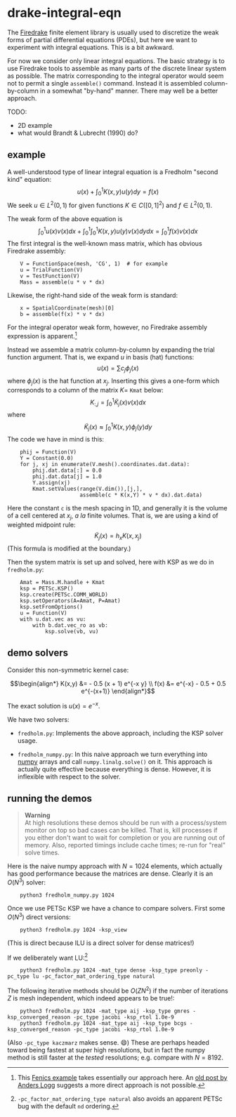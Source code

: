 # drake-integral-eqn

The [Firedrake](https://www.firedrakeproject.org) finite element library is usually used to discretize the weak forms of partial differential equations (PDEs), but here we want to experiment with integral equations.  This is a bit awkward.

For now we consider only linear integral equations.  The basic strategy is to use Firedrake tools to assemble as many parts of the discrete linear system as possible.  The matrix corresponding to the integral operator would seem not to permit a single `assemble()` command.  Instead it is assembled column-by-column in a somewhat "by-hand" manner.  There may well be a better approach.

TODO:

  * 2D example
  * what would Brandt & Lubrecht (1990) do?

## example

A well-understood type of linear integral equation is a Fredholm "second kind" equation:
  $$u(x) + \int_0^1 K(x,y) u(y) dy = f(x)$$
We seek $u \in L^2(0,1)$ for given functions $K \in C([0,1]^2)$ and $f\in L^2(0,1)$.

The weak form of the above equation is
  $$\int_0^1 u(x) v(x) dx + \int_0^1 \int_0^1 K(x,y) u(y) v(x) dy dx = \int_0^1 f(x) v(x) dx$$
The first integral is the well-known mass matrix, which has obvious Firedrake assembly:

        V = FunctionSpace(mesh, 'CG', 1)  # for example
        u = TrialFunction(V)
        v = TestFunction(V)
        Mass = assemble(u * v * dx)

Likewise, the right-hand side of the weak form is standard:

        x = SpatialCoordinate(mesh)[0]
        b = assemble(f(x) * v * dx)

For the integral operator weak form, however, no Firedrake assembly expression is apparent.[^1]

Instead we assemble a matrix column-by-column by expanding the trial function argument.  That is, we expand $u$ in basis (hat) functions:
  $$u(x) = \sum c_j \phi_j(x)$$
where $\phi_j(x)$ is the hat function at $x_j$.  Inserting this gives a one-form which corresponds to a column of the matrix $K=$ `Kmat` below:
  $$K_{:,j} = \int_0^1 \tilde K_j(x) v(x) dx$$
where
  $$\tilde K_j(x) \approx \int_0^1 K(x,y) \phi_j(y) dy$$
The code we have in mind is this:

        phij = Function(V)
        Y = Constant(0.0)
        for j, xj in enumerate(V.mesh().coordinates.dat.data):
            phij.dat.data[:] = 0.0
            phij.dat.data[j] = 1.0
            Y.assign(xj)
            Kmat.setValues(range(V.dim()),[j,],
                           assemble(c * K(x,Y) * v * dx).dat.data)

Here the constant `c` is the mesh spacing in 1D, and generally it is the volume of a cell centered at $x_j$, _a la_ finite volumes.  That is, we are using a kind of weighted midpoint rule:
  $$\tilde K_j(x) = h_x K(x,x_j)$$
(This formula is modified at the boundary.)

Then the system matrix is set up and solved, here with KSP as we do in `fredholm.py`:

        Amat = Mass.M.handle + Kmat
        ksp = PETSc.KSP()
        ksp.create(PETSc.COMM_WORLD)
        ksp.setOperators(A=Amat, P=Amat)
        ksp.setFromOptions()
        u = Function(V)
        with u.dat.vec as vu:
            with b.dat.vec_ro as vb:
                ksp.solve(vb, vu)

## demo solvers

Consider this non-symmetric kernel case:

  $$\begin{align*}
    K(x,y) &= - 0.5 (x + 1) e^{-x y} \\
    f(x) &= e^{-x} - 0.5 + 0.5 e^{-(x+1)}
    \end{align*}$$

The exact solution is $u(x)=e^{-x}$.

We have two solvers:

  * `fredholm.py`: Implements the above approach, including the KSP solver usage.

  * `fredholm_numpy.py`:  In this naive approach we turn everything into [numpy](https://numpy.org/) arrays and call `numpy.linalg.solve()` on it.  This approach is actually quite effective because everything is dense.  However, it is inflexible with respect to the solver.

## running the demos

> **Warning**  
> At high resolutions these demos should be run with a process/system monitor on top so bad cases can be killed.  That is, kill processes if you either don't want to wait for completion or you are running out of memory.  Also, reported timings include cache times; re-run for "real" solve times.

Here is the naive numpy approach with $N=1024$ elements, which actually has good performance because the matrices are dense.  Clearly it is an $O(N^3)$ solver:

        python3 fredholm_numpy.py 1024

Once we use PETSc KSP we have a chance to compare solvers.  First some $O(N^3)$ direct versions:

        python3 fredholm.py 1024 -ksp_view

(This is direct because ILU is a direct solver for dense matrices!)

If we deliberately want LU:[^2]

        python3 fredholm.py 1024 -mat_type dense -ksp_type preonly -pc_type lu -pc_factor_mat_ordering_type natural

The following iterative methods should be $O(ZN^2)$ if the number of iterations $Z$ is mesh independent, which indeed appears to be true!:

        python3 fredholm.py 1024 -mat_type aij -ksp_type gmres -ksp_converged_reason -pc_type jacobi -ksp_rtol 1.0e-9
        python3 fredholm.py 1024 -mat_type aij -ksp_type bcgs -ksp_converged_reason -pc_type jacobi -ksp_rtol 1.0e-9

(Also `-pc_type kaczmarz` makes sense. :smile:)  These are perhaps headed toward being fastest at super high resolutions, but in fact the numpy method is still faster at the _tested_ resolutions; e.g. compare with $N=8192$.

[^1]:  This [Fenics example](https://fenicsproject.org/qa/9537/assembling-integral-operators/) takes essentially our approach here.  An [old post by Anders Logg](https://answers.launchpad.net/dolfin/+question/141904) suggests a more direct approach is not possible.

[^2]:  `-pc_factor_mat_ordering_type natural` also avoids an apparent PETSc bug with the default `nd` ordering.
